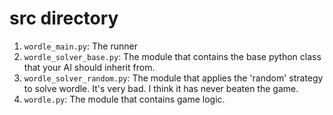# src directory

1. `wordle_main.py`: The runner
2. `wordle_solver_base.py`: The module that contains the base python class that your AI should inherit from.
3. `wordle_solver_random.py`: The module that applies the 'random' strategy to solve wordle. It's very bad. I think it has never beaten the game.
4. `wordle.py`: The module that contains game logic.
